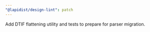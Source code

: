 ```yaml
---
"@lapidist/design-lint": patch
---
```


Add DTIF flattening utility and tests to prepare for parser migration.
